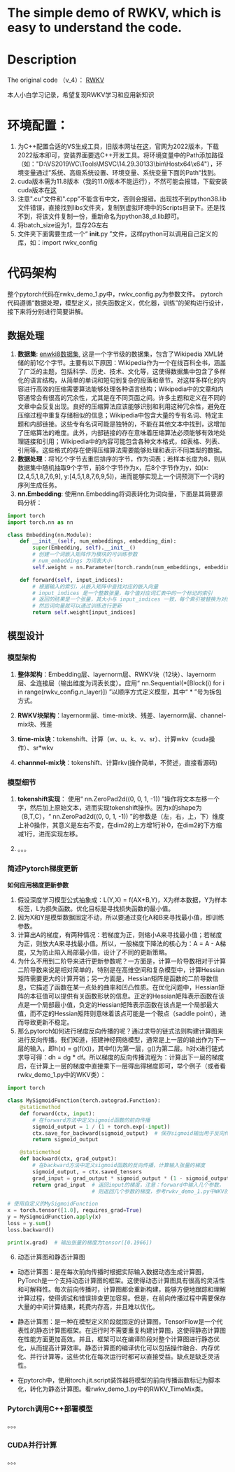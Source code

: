# The simple demo of RWKV, which is easy to understand the code.

# Description
The original code （v_4）： [RWKV](https://github.com/BlinkDL/RWKV-LM)

本人小白学习记录，希望复现RWKV学习和应用新知识

# 环境配置：

1. 为C++配置合适的VS生成工具，旧版本网址在[这](https://visualstudio.microsoft.com/zh-hans/vs/older-downloads/)，官网为2022版本，下载2022版本即可，安装界面要选C++开发工具。将环境变量中的Path添加路径（如："D:\VS2019\VC\Tools\MSVC\14.29.30133\bin\Hostx64\x64"），环境变量通过”系统、高级系统设置、环境变量、系统变量下面的Path“找到。
2. cuda版本需为11.8版本（我的11.0版本不能运行），不然可能会报错，下载安装cuda版本在[这](https://developer.nvidia.com/cuda-toolkit-archive)
3. 注意".cu"文件和".cpp"不能含有中文，否则会报错。出现找不到python38.lib文件错误，直接找到libs文件夹，复制到虚拟环境中的Scripts目录下。还是找不到，将该文件复制一份，重新命名为python38_d.lib即可。
4. 将batch_size设为1，显存2G左右
5. 文件夹下面需要生成一个“ __init__.py ”文件，这样python可以调用自己定义的库，如：import rwkv_config

# 代码架构
整个pytorch代码在rwkv_demo_1.py中，rwkv_config.py为参数文件。 pytorch代码遵循“数据处理，模型定义，损失函数定义，优化器，训练”的架构进行设计，接下来将分别进行简要讲解。

## 数据处理
1. **数据集**: [enwki8数据集](http://prize.hutter1.net/), 这是一个字节级的数据集，包含了Wikipedia XML转储的前1亿个字节。主要有以下原因：Wikipedia作为一个在线百科全书，涵盖了广泛的主题，包括科学、历史、技术、文化等，这使得数据集中包含了多样化的语言结构，从简单的单词和短句到复杂的段落和章节。对这样多样化的内容进行高效的压缩需要算法能够处理各种语言结构；Wikipedia中的文章和内容通常会有很高的冗余性，尤其是在不同页面之间。许多主题和定义在不同的文章中会反复出现。良好的压缩算法应该能够识别和利用这种冗余性，避免在压缩过程中重复存储相似的信息；Wikipedia中包含大量的专有名词、特定主题和内部链接。这些专有名词可能是独特的，不能在其他文本中找到，这增加了压缩算法的难度。此外，内部链接的存在意味着压缩算法必须能够有效地处理链接和引用；Wikipedia中的内容可能包含各种文本格式，如表格、列表、引用等。这些格式的存在使得压缩算法需要能够处理和表示不同类型的数据。
2. **数据处理**：将1亿个字节去重后排序的字节，作为词表；若样本长度为8，则从数据集中随机抽取9个字节，前8个字节作为x，后8个字节作为y，如(x:[2,4,5,1,8,7,6,9], y:[4,5,1,8,7,6,9,5])，进而能够实现上一个词预测下一个词的序列生成任务。
3. **nn.Embedding**: 使用nn.Embedding将词表转化为词向量，下面是其简要源码分析：
```python
import torch
import torch.nn as nn

class Embedding(nn.Module):
    def __init__(self, num_embeddings, embedding_dim):
        super(Embedding, self).__init__()
        # 创建一个词嵌入矩阵作为模块的可训练参数
        # num_embeddings 为词表大小
        self.weight = nn.Parameter(torch.randn(num_embeddings, embedding_dim))

    def forward(self, input_indices):
        # 根据输入的索引，从嵌入矩阵中查找对应的嵌入向量
        # input_indices 是一个整数张量，每个值对应词汇表中的一个标记的索引
        # 返回的结果是一个张量，其大小与 input_indices 一致，每个索引被替换为对应的嵌入向量
        # 然后词向量就可以通过训练进行更新
        return self.weight[input_indices]

```

## 模型设计

### 模型架构
1. **整体架构**：Embedding层、layernorm层、RWKV块（12块）、layernorm层、全连接层（输出维度为词表长度）。应用“ nn.Sequential(*[Block(i) for i in range(rwkv_config.n_layer)]) ”以顺序方式定义模型，其中“ * ”号为拆包方式。

2. **RWKV块架构**：layernorm层、time-mix块、残差、layernorm层、channel-mix块、残差

3. **time-mix块**：tokenshift、计算（w、u、k、v、sr）、计算wkv（cuda操作）、sr*wkv

4. **channnel-mix块**：tokenshift、计算rkv(操作简单，不赘述，直接看源码)

### 模型细节

1. **tokenshift实现**： 使用“ nn.ZeroPad2d((0, 0, 1, -1)) ”操作将文本左移一个字，然后加上原始文本，进而实现tokenshift操作。因为x的shape为（B,T,C），“ nn.ZeroPad2d((0, 0, 1, -1)) ”的参数是（左，右，上，下）维度上补0操作，其意义是左右不变，在dim2的上方增1行补0，在dim2的下方缩减1行，进而实现左移。

2. 。。。

### 简述Pytorch梯度更新
**如何应用梯度更新参数**
1. 假设深度学习模型公式抽象成：L(Y,X) = f(AX+B,Y)，X为样本数据，Y为样本标签，L为损失函数。优化目标是寻找损失函数的最小值。
2. 因为X和Y是模型数据固定不动，所以要通过变化A和B来寻找最小值，即训练参数。
3. 计算出A的梯度，有两种情况：若梯度为正，则缩小A来寻找最小值；若梯度为正，则放大A来寻找最小值。所以，一般梯度下降法的核心为：A = A - A梯度，又为防止陷入局部最小值，设计了不同的更新策略。
4. 为什么不用到二阶导来进行更新参数呢？一方面是，计算一阶导数相对于计算二阶导数来说是相对简单的，特别是在高维空间和复杂模型中，计算Hessian矩阵需要更大的计算开销；另一方面是，Hessian矩阵是函数的二阶导数信息，它描述了函数在某一点处的曲率和凹凸性质。在优化问题中，Hessian矩阵的本征值可以提供有关函数形状的信息。正定的Hessian矩阵表示函数在该点是一个局部最小值，负定的Hessian矩阵表示函数在该点是一个局部最大值，而不定的Hessian矩阵则意味着该点可能是一个鞍点（saddle point），进而导致更新不稳定。
5. 那么pytorch如何进行梯度反向传播的呢？通过求导的链式法则构建计算图来进行反向传播。我们知道，搭建神经网络模型，通常是上一层的输出作为下一层的输入，即h(x) = g(f(x))，其中f()为第一层，g()为第二层。h对x进行链式求导可得：dh = dg * df。所以梯度的反向传播流程为：计算出下一层的梯度后，在计算上一层的梯度中直接乘下一层得出得梯度即可，举个例子（或者看rwkv_demo_1.py中的WKV类）：
```python
import torch

class MySigmoidFunction(torch.autograd.Function):
    @staticmethod
    def forward(ctx, input):
        # 在forward方法中定义sigmoid函数的前向传播
        sigmoid_output = 1 / (1 + torch.exp(-input))
        ctx.save_for_backward(sigmoid_output)  # 保存sigmoid输出用于反向传播计算梯度
        return sigmoid_output

    @staticmethod
    def backward(ctx, grad_output):
        # 在backward方法中定义sigmoid函数的反向传播，计算输入张量的梯度
        sigmoid_output, = ctx.saved_tensors
        grad_input = grad_output * sigmoid_output * (1 - sigmoid_output)  # sigmoid函数的导数形式
        return grad_input  # 返回input的梯度，注意：forward中输入几个参数，
                           # 则返回几个参数的梯度，参考rwkv_demo_1.py中WKV的实现

# 使用自定义的MySigmoidFunction
x = torch.tensor([1.0], requires_grad=True)
y = MySigmoidFunction.apply(x)
loss = y.sum()
loss.backward()

print(x.grad)  # 输出张量的梯度为tensor([0.1966])

```
6. 动态计算图和静态计算图
- 动态计算图：是在每次前向传播时根据实际输入数据动态生成计算图，PyTorch是一个支持动态计算图的框架。这使得动态计算图具有很高的灵活性和可解释性。每次前向传播时，计算图都会重新构建，能够方便地跟踪和理解计算过程，使得调试和错误排查更加容易。但是，在前向传播过程中需要保存大量的中间计算结果，耗费内存高，并且难以优化。

- 静态计算图：是一种在模型定义阶段就固定的计算图，TensorFlow是一个代表性的静态计算图框架。在运行时不需要重复构建计算图，这使得静态计算图在性能方面更加高效。并且，框架可以在编译阶段对整个计算图进行静态优化，从而提高计算效率。静态计算图的编译优化可以包括操作融合、内存优化、并行计算等，这些优化在每次运行时都可以直接受益。缺点是缺乏灵活性。

- 在pytorch中，使用torch.jit.script装饰器将模型的前向传播函数标记为脚本化，转化为静态计算图。看rwkv_demo_1.py中的RWKV_TimeMix类。


### Pytorch调用C++部署模型




。。。

### CUDA并行计算


。。。



